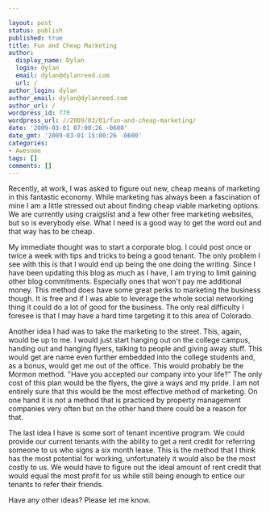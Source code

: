 ```yaml
---

layout: post
status: publish
published: true
title: Fun and Cheap Marketing
author:
  display_name: Dylan
  login: dylan
  email: dylan@dylanreed.com
  url: /
author_login: dylan
author_email: dylan@dylanreed.com
author_url: /
wordpress_id: 779
wordpress_url: //2009/03/01/fun-and-cheap-marketing/
date: '2009-03-01 07:00:26 -0600'
date_gmt: '2009-03-01 15:00:26 -0600'
categories:
- Awesome
tags: []
comments: []
---
```


Recently, at work, I was asked to figure out new, cheap means of marketing in this fantastic economy. While marketing has always been a fascination of mine I am a little stressed out about finding cheap viable marketing options. We are currently using craigslist and a few other free marketing websites, but so is everybody else. What I need is a good way to get the word out and that way has to be cheap. 

My immediate thought was to start a corporate blog. I could post once or twice a week with tips and tricks to being a good tenant. The only problem I see with this is that I would end up being the one doing the writing. Since I have been updating this blog as much as I have, I am trying to limit gaining other blog commitments. Especially ones that won't pay me additional money. This method does have some great perks to marketing the business though. It is free and if I was able to leverage the whole social networking thing it could do a lot of good for the business. The only real difficulty I foresee is that I may have a hard time targeting it to this area of Colorado. 

Another idea I had was to take the marketing to the street. This, again, would be up to me. I would just start hanging out on the college campus, handing out and hanging flyers, talking to people and giving away stuff. This would get are name even further embedded into the college students and, as a bonus, would get me out of the office. This would probably be the Mormon method. "Have you accepted our company into your life?" The only cost of this plan would be the flyers, the give a ways and my pride. I am not entirely sure that this would be the most effective method of marketing. On one hand it is not a method that is practiced by property management companies very often but on the other hand there could be a reason for that.

The last idea I have is some sort of tenant incentive program. We could provide our current tenants with the ability to get a rent credit for referring someone to us who signs a six month lease. This is the method that I think has the most potential for working, unfortunately it would also be the most costly to us. We would have to figure out the ideal amount of rent credit that would equal the most profit for us while still being enough to entice our tenants to refer their friends. 

Have any other ideas? Please let me know. 
